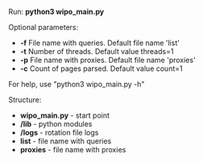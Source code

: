 Run: **python3 wipo_main.py**

Optional parameters:
- **-f** File name with queries. Default file name 'list'
- **-t** Number of threads. Default value threads=1
- **-p** File name with proxies. Default file name 'proxies'
- **-c** Count of pages parsed. Default value count=1

For help, use "python3 wipo_main.py -h"

Structure:
- **wipo_main.py** - start point
- **/lib** - python modules
- **/logs** - rotation file logs
- **list** - file name with queries
- **proxies** - file name with proxies